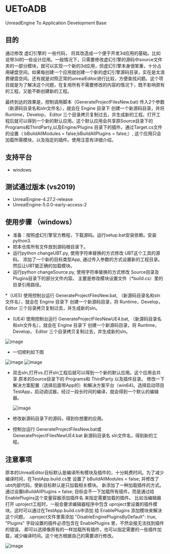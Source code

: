 # UEToADB
UnreadEngine To  Application Development Base

## 目的
通过修改 虚幻引擎的 一些代码， 将其改造成一个便于开发3d应用的基础。比如说带3d的一些设计应用。一般情况下，只需要修改虚幻引擎的源码中source文件夹的一部分模块，就可以实现一个新的3d应用，但虚幻引擎本身很笨重，十分占用硬盘空间。如果每创建一个应用就创建一个新的虚幻引擎源码目录，实在是太浪费硬盘空间。还有就是对照正常的unrealEditor进行比较，方便查找问题。这个项目就是为了解决这个问题，在复用所有不需要修改的内容的情况下，既不影响原有的工程，又能不断创建新的工程。

最终到达的效果是，控制调用脚本（GenerateProjectFilesNew.bat) 传入2个参数（新源码目录名和sln文件名），就会在 Engine 目录下 创建一个新源码目录，并将 Runtime，Develop， Editor 三个目录拷贝复制过去，并生成新的工程。打开工程后就可以得到一个新的默认应用。这个默认应用会共享原Source目录下的Programs和ThirdParty,以及Engine/Plugins 目录下的插件。通过Target.cs文件的设置（	bBuildAllModules = false;bBuildAllPlugins = false;）, 这个应用只会加载所需模块，以及指定的插件。使用注意有详细介绍。

## 支持平台
* windows
## 测试通过版本 (vs2019)
* UnrealEngine-4.27.2-release
* UnrealEngine-5.0.0-early-access-2

## 使用步骤 （windows）
* 准备：按照虚幻引擎官方教程，下载源码。运行setup.bat安装依赖。安装python3.
* 把本仓库所有文件放到源码根目录下。
* 运行python changeUBT.py, 使用字符串替换的方式修改 UBT这个工具的源码。
  添加了一个新的目标类型App, 通过传入参数的方式设置新的工程目录。然后让UBT能正确的加载模块。
* 运行python changeSource.py, 使用字符串替换的方式修改 Source目录及Plugins目录下的部分文件内容。
  主要是修改模块设置文件（*build.cs）里的目录引用路径。

  
*（UE5) 使用控制台运行 GenerateProjectFilesNew.bat, （新源码目录名和sln文件名），就会在 Engine 目录下 创建一个新源码目录，将 Runtime，Develop， Editor 三个目录拷贝复制过去，并生成新的sln。
* (UE4) 使用控制台运行 GenerateProjectFilesNewUE4.bat, （新源码目录名和sln文件名），就会在 Engine 目录下 创建一个新源码目录，将 Runtime，Develop， Editor 三个目录拷贝复制过去，并生成新的sln。

![image](https://user-images.githubusercontent.com/5336757/153746555-c5210cb5-1097-4e47-b146-978a2828cbb3.png)
  
* 一切顺利如下图

![image](https://user-images.githubusercontent.com/5336757/153746634-9c9fac70-b5fc-4ab9-8d9c-8c9f3f360c53.png)
![image](https://user-images.githubusercontent.com/5336757/153749630-86758665-a360-49ac-bd29-2a8f8aff4027.png)


* 双击sln,打开vs.打开sln工程后就可以得到一个新的默认应用。这个应用会共享 原本的Source目录下的 Programs和 ThirdParty 以及插件目录。 
  修改一下解决方案配置（选择后面带App的）和解决方案平台（win64)。选择启动项目TestApp，启动调试器，经过一段长时间的编译，就会得到一个默认的编辑器。
  
  ![image](https://user-images.githubusercontent.com/5336757/153746762-63429b28-d2f7-45cf-925a-ed7a4e075362.png)
  
* 修改新源码目录下的源码，得到你想要的应用。
* 控制台运行 GenerateProjectFilesNew.bat或GenerateProjectFilesNewUE4.bat  新源码目录名 sln文件名，得到新的工程。
## 注意事项
  原本的UnrealEditor目标默认是编译所有模块及插件的，十分耗费时间。为了减少编译时间，在TestApp.build.cs里 设置了	bBuildAllModules = false;
  并修改了ubt内部代码，使新目标默认是只加载相关模块。
  新添加了一种加载插件的方式。通过设置bBuildAllPlugins = false; 目标会不一下加载所有插件。而是通过给 EnablePlugins这个变量容器添加插件名 来指定需要加载的插件。
  比如当编辑器打开 uproject工程时，一般会要求编辑器程序中包含 uproject里设置的插件模块。这时可以通过在TestApp.build.cs中添加 给 EnablePlugins 添加模块来解决这个问题。
  .uproject文件里需添加	"DisableEnginePluginsByDefault": true, "Plugins" 字段设置的插件必须包含在 EnablePlugins 里，不然会报无法找到插件的错误。
  即可以选择像原有的一样加载所有插件，也可以指定需要的一些插件加载，减少编译时间。这个地方根据自己的需要进行修改。
  
  ![image](https://user-images.githubusercontent.com/5336757/153750442-fd4f5d09-a000-4565-a536-a759e97d06d6.png)



